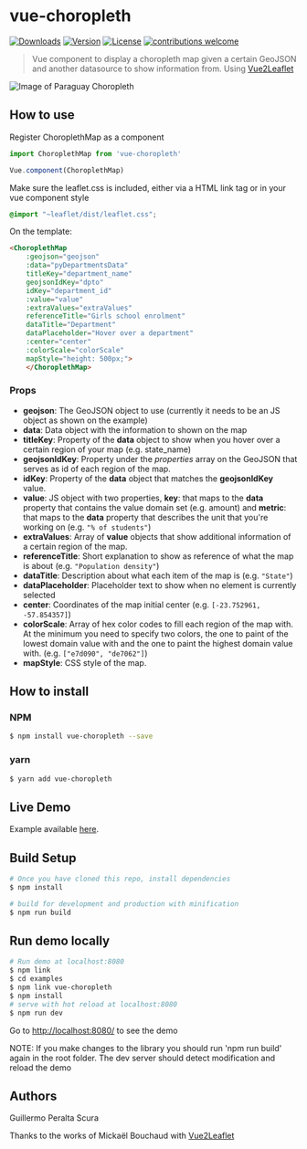 # vue-choropleth
<a href="https://www.npmjs.com/package/vue-choropleth"><img src="https://img.shields.io/npm/dt/vue-choropleth.svg" alt="Downloads"></a>
<a href="https://www.npmjs.com/package/vue-choropleth"><img src="https://img.shields.io/npm/v/vue-choropleth.svg" alt="Version"></a>
<a href="https://www.npmjs.com/package/vue-choropleth"><img src="https://img.shields.io/npm/l/vue-choropleth.svg" alt="License"></a>
[![contributions welcome](https://img.shields.io/badge/contributions-welcome-brightgreen.svg?style=flat)](https://github.com/voluntadpear/ChoroplethMap/issues)

> Vue component to display a choropleth map given a certain GeoJSON and another datasource to show information from. Using [Vue2Leaflet](https://korigan.github.com/Vue2Leaflet/)

![Image of Paraguay Choropleth](https://i.imgur.com/J0hodJN.jpg)

## How to use

Register ChoroplethMap as a component
``` javascript
import ChoroplethMap from 'vue-choropleth'

Vue.component(ChoroplethMap)
``` 

Make sure the leaflet.css is included, either via a HTML link tag or in your vue component style

``` css
@import "~leaflet/dist/leaflet.css";
```

On the template:
```html
<ChoroplethMap   
    :geojson="geojson"
    :data="pyDepartmentsData" 
    titleKey="department_name"
    geojsonIdKey="dpto"
    idKey="department_id" 
    :value="value" 
    :extraValues="extraValues" 
    referenceTitle="Girls school enrolment" 
    dataTitle="Department" 
    dataPlaceholder="Hover over a department"
    :center="center" 
    :colorScale="colorScale"
    mapStyle="height: 500px;">
    </ChoroplethMap>
```

### Props
* **geojson**: The GeoJSON object to use (currently it needs to be an JS object as shown on the example)
* **data**: Data object with the information to shown on the map
* **titleKey**: Property of the **data** object to show when you hover over a certain region of your map (e.g. state_name)
* **geojsonIdKey**: Property under the *properties* array on the GeoJSON that serves as id of each region of the map.
* **idKey**: Property of the **data** object that matches the **geojsonIdKey** value.
* **value**: JS object with two properties, **key**: that maps to the **data** property that contains the value domain set (e.g. amount) and **metric**: that maps to the **data** property that describes the unit that you're working on (e.g. ```"% of students"```)
* **extraValues**: Array of **value** objects that show additional information of a certain region of the map.
* **referenceTitle**: Short explanation to show as reference of what the map is about (e.g. ```"Population density"```)
* **dataTitle**: Description about what each item of the map is (e.g. ```"State"```)
* **dataPlaceholder**: Placeholder text to show when no element is currently selected
* **center**: Coordinates of the map initial center (e.g. ```[-23.752961, -57.854357]```)
* **colorScale**: Array of hex color codes to fill each region of the map with. At the minimum you need to specify two colors, the one to paint of the lowest domain value with and the one to paint the highest domain value with. (e.g. ```["e7d090", "de7062"]```)
* **mapStyle**: CSS style of the map.

## How to install
### NPM
``` bash
$ npm install vue-choropleth --save
```
### yarn
``` bash
$ yarn add vue-choropleth
```

## Live Demo
Example available [here](http://educacionporgeneros.herokuapp.com/).

## Build Setup

``` bash
# Once you have cloned this repo, install dependencies
$ npm install

# build for development and production with minification
$ npm run build

```

## Run demo locally
``` bash
# Run demo at localhost:8080
$ npm link
$ cd examples
$ npm link vue-choropleth
$ npm install
# serve with hot reload at localhost:8080
$ npm run dev
```
Go to <http://localhost:8080/> to see the demo

NOTE: If you make changes to the library you should run 'npm run build' again in the root folder.
The dev server should detect modification and reload the demo
## Authors

Guillermo Peralta Scura

Thanks to the works of Mickaël Bouchaud with [Vue2Leaflet](https://raw.githubusercontent.com/KoRiGaN/Vue2Leaflet)